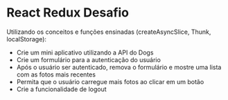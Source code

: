 # React Redux Desafio

Utilizando os conceitos e funções ensinadas (createAsyncSlice, Thunk, localStorage):

- Crie um mini aplicativo utilizando a API do Dogs
- Crie um formulário para a autenticação do usuário
- Após o usuário ser autenticado, remova o formulário e mostre uma lista com as fotos mais recentes
- Permita que o usuário carregue mais fotos ao clicar em um botão
- Crie a funcionalidade de logout

